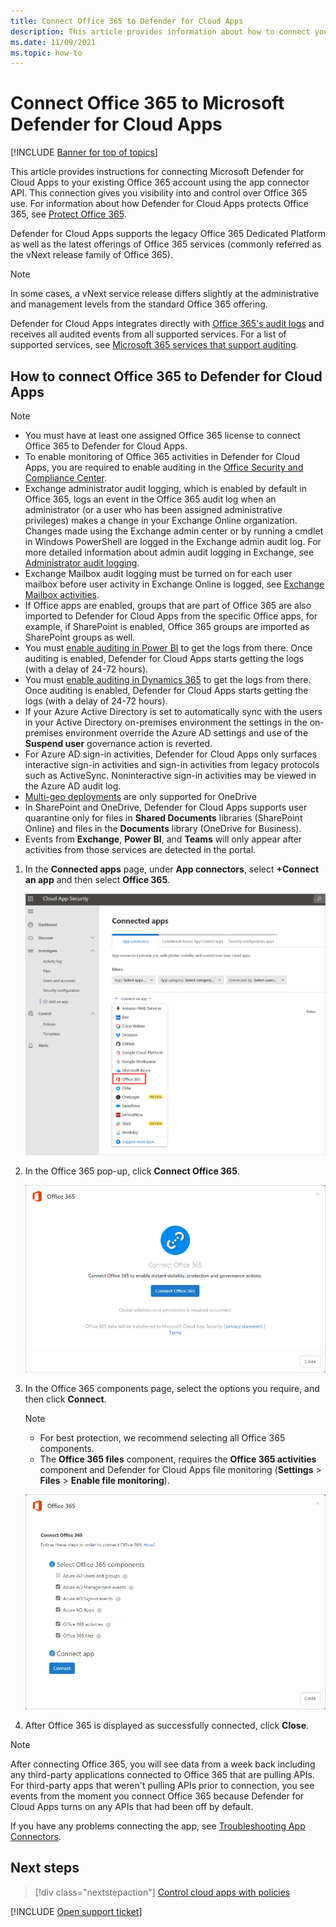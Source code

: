 ```yaml
---
title: Connect Office 365 to Defender for Cloud Apps 
description: This article provides information about how to connect your Office 365 to Defender for Cloud Apps using the API connector for visibility and control over use.
ms.date: 11/09/2021
ms.topic: how-to
---
```

# Connect Office 365 to Microsoft Defender for Cloud Apps

[!INCLUDE [Banner for top of topics](includes/banner.md)]

This article provides instructions for connecting Microsoft Defender for Cloud Apps to your existing Office 365 account using the app connector API. This connection gives you visibility into and control over Office 365 use. For information about how Defender for Cloud Apps protects Office 365, see [Protect Office 365](protect-office-365.md).
  
Defender for Cloud Apps supports the legacy Office 365 Dedicated Platform as well as the latest offerings of Office 365 services (commonly referred as the vNext release family of Office 365).  

> [!NOTE]
> In some cases, a vNext service release differs slightly at the administrative and management levels from the standard Office 365 offering.

Defender for Cloud Apps integrates directly with [Office 365's audit logs](/microsoft-365/compliance/detailed-properties-in-the-office-365-audit-log?view=o365-worldwide&preserve-view=true) and receives all audited events from all supported services. For a list of supported services, see [Microsoft 365 services that support auditing](/microsoft-365/compliance/search-the-audit-log-in-security-and-compliance#microsoft-365-services-that-support-auditing).

## How to connect Office 365 to Defender for Cloud Apps  

> [!NOTE]
>
>- You must have at least one assigned Office 365 license to connect Office 365 to Defender for Cloud Apps.
>- To enable monitoring of Office 365 activities in Defender for Cloud Apps, you are required to enable auditing in the [Office Security and Compliance Center](/microsoft-365/compliance/turn-audit-log-search-on-or-off).
>- Exchange administrator audit logging, which is enabled by default in Office 365, logs an event in the Office 365 audit log when an administrator (or a user who has been assigned administrative privileges) makes a change in your Exchange Online organization. Changes made using the Exchange admin center or by running a cmdlet in Windows PowerShell are logged in the Exchange admin audit log. For more detailed information about admin audit logging in Exchange, see [Administrator audit logging](/exchange/security-and-compliance/exchange-auditing-reports/view-administrator-audit-log).
>- Exchange Mailbox audit logging must be turned on for each user mailbox before user activity in Exchange Online is logged, see [Exchange Mailbox activities](https://support.office.com/article/Search-the-audit-log-in-the-Office-365-Security-Compliance-Center-0d4d0f35-390b-4518-800e-0c7ec95e946c).
>- If Office apps are enabled, groups that are part of Office 365 are also imported to Defender for Cloud Apps from the specific Office apps, for example, if SharePoint is enabled, Office 365 groups are imported as SharePoint groups as well.
>- You must [enable auditing in Power BI](/power-bi/admin/service-admin-auditing) to get the logs from there. Once auditing is enabled, Defender for Cloud Apps starts getting the logs (with a delay of 24-72 hours).
>- You must [enable auditing in Dynamics 365](/power-platform/admin/enable-use-comprehensive-auditing#enable-auditing) to get the logs from there. Once auditing is enabled, Defender for Cloud Apps starts getting the logs (with a delay of 24-72 hours).
>- If your Azure Active Directory is set to automatically sync with the users in your Active Directory on-premises environment the settings in the on-premises environment override the Azure AD settings and use of the **Suspend user** governance action is reverted.
>- For Azure AD sign-in activities, Defender for Cloud Apps only surfaces interactive sign-in activities and sign-in activities from legacy protocols such as ActiveSync. Noninteractive sign-in activities may be viewed in the Azure AD audit log.
> - [Multi-geo deployments](/microsoft-365/enterprise/microsoft-365-multi-geo) are only supported for OneDrive
>- In SharePoint and OneDrive, Defender for Cloud Apps supports user quarantine only for files in **Shared Documents** libraries (SharePoint Online) and files in the **Documents** library (OneDrive for Business).
> - Events from **Exchange**, **Power BI**, and **Teams** will only appear after activities from those services are detected in the portal.

1. In the **Connected apps** page, under **App connectors**, select **+Connect an app** and then select **Office 365**.

    ![connect O365 menu option.](media/connect-o365.png)

1. In the Office 365 pop-up, click **Connect Office 365**.

    ![connect O365 pop-up.](media/office-connect.png)

1. In the Office 365 components page, select the options you require, and then click **Connect**.

    > [!NOTE]
    >
    > - For best protection, we recommend selecting all Office 365 components.
    > - The **Office 365 files** component, requires the **Office 365 activities** component and Defender for Cloud Apps file monitoring (**Settings** > **Files** > **Enable file monitoring**).

    ![connect O365 components.](media/connect-o365-components.png)

1. After Office 365 is displayed as successfully connected, click **Close**.

> [!NOTE]
> After connecting Office 365, you will see data from a week back including any third-party applications connected to Office 365 that are pulling APIs. For third-party apps that weren't pulling APIs prior to connection, you see events from the moment you connect Office 365 because Defender for Cloud Apps turns on any APIs that had been off by default.

If you have any problems connecting the app, see [Troubleshooting App Connectors](troubleshooting-api-connectors-using-error-messages.md).

## Next steps

> [!div class="nextstepaction"]
> [Control cloud apps with policies](control-cloud-apps-with-policies.md)

[!INCLUDE [Open support ticket](includes/support.md)]
